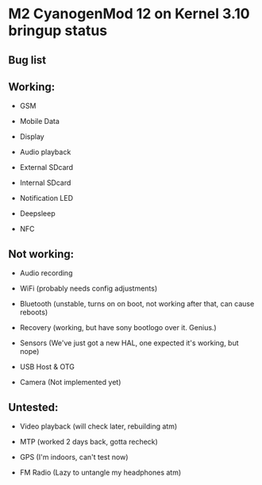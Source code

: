 M2 CyanogenMod 12 on Kernel 3.10 bringup status
=======


Bug list
----------


Working:
--------

- GSM

- Mobile Data

- Display

- Audio playback

- External SDcard

- Internal SDcard

- Notification LED

- Deepsleep

- NFC


Not working:
-----------

- Audio recording

- WiFi
(probably needs config adjustments)

- Bluetooth
(unstable, turns on on boot, not working after that, can cause reboots)

- Recovery
(working, but have sony bootlogo over it. Genius.)

- Sensors
(We've just got a new HAL, one expected it's working, but nope)

- USB Host & OTG

- Camera
(Not implemented yet)


Untested:
-----------

- Video playback
(will check later, rebuilding atm)

- MTP
(worked 2 days back, gotta recheck)

- GPS
(I'm indoors, can't test now)

- FM Radio
(Lazy to untangle my headphones atm)
